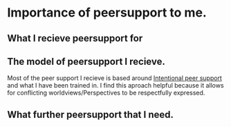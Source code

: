 # Importance of peersupport to me.

## What I recieve peersupport for

## The model of peersupport I recieve. 

Most of the peer support I recieve is based around [Intentional peer support](https://intentionalpeersupport.org/) and what I have been trained in. I find this aproach helpful because it allows for conflicting worldviews/Perspectives to be respectfully expressed.

## What further peersupport that I need. 

